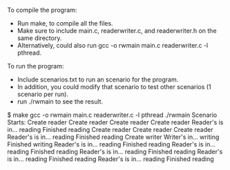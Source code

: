 To compile the program:
- Run make, to compile all the files.
- Make sure to include main.c, readerwriter.c, and readerwriter.h on the same directory.
- Alternatively, could also run gcc -o rwmain main.c readerwriter.c -l pthread.

To run the program:
- Include scenarios.txt to run an scenario for the program.
- In addition, you could modify that scenario to test other scenarios (1 scenario per run). 
- run ./rwmain to see the result.

$ make
gcc     -o      rwmain  main.c  readerwriter.c  -l      pthread
 ./rwmain
Scenario Starts:
Create reader
Create reader
Create reader
Create reader
Reader's is in... reading
Finished reading
Create reader
Create reader
Create reader
Reader's is in... reading
Finished reading
Create writer
Writer's in... writing
Finished writing
Reader's is in... reading
Finished reading
Reader's is in... reading
Finished reading
Reader's is in... reading
Finished reading
Reader's is in... reading
Finished reading
Reader's is in... reading
Finished reading
